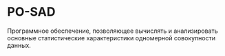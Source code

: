 # PO-SAD
Программное обеспечение, позволяющее вычислять и анализировать основные статистические характеристики одномерной совокупности данных.
